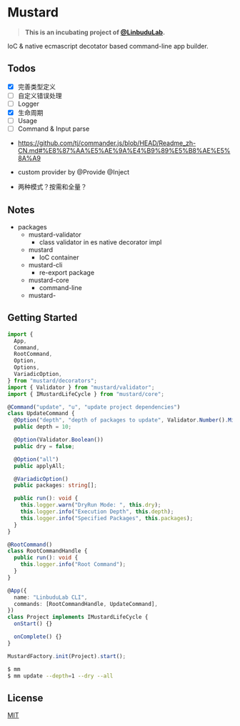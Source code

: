 # Mustard

> **This is an incubating project of [@LinbuduLab](https://github.com/LinbuduLab).**

IoC &amp; native ecmascript decotator based command-line app builder.

## Todos

- [x] 完善类型定义
- [ ] 自定义错误处理
- [ ] Logger
- [x] 生命周期
- [ ] Usage
- [ ] Command & Input parse

- https://github.com/tj/commander.js/blob/HEAD/Readme_zh-CN.md#%E8%87%AA%E5%AE%9A%E4%B9%89%E5%B8%AE%E5%8A%A9
- custom provider by @Provide @Inject

- 两种模式？按需和全量？

## Notes

- packages
  - mustard-validator
    - class validator in es native decorator impl
  - mustard
    - IoC container
  - mustard-cli
    - re-export package
  - mustard-core
    - command-line
  - mustard-

## Getting Started

```typescript
import {
  App,
  Command,
  RootCommand,
  Option,
  Options,
  VariadicOption,
} from "mustard/decorators";
import { Validator } from "mustard/validator";
import { IMustardLifeCycle } from "mustard/core";

@Command("update", "u", "update project dependencies")
class UpdateCommand {
  @Option("depth", "depth of packages to update", Validator.Number().Min(1))
  public depth = 10;

  @Option(Validator.Boolean())
  public dry = false;

  @Option("all")
  public applyAll;

  @VariadicOption()
  public packages: string[];

  public run(): void {
    this.logger.warn("DryRun Mode: ", this.dry);
    this.logger.info("Execution Depth", this.depth);
    this.logger.info("Specified Packages", this.packages);
  }
}

@RootCommand()
class RootCommandHandle {
  public run(): void {
    this.logger.info("Root Command");
  }
}

@App({
  name: "LinbuduLab CLI",
  commands: [RootCommandHandle, UpdateCommand],
})
class Project implements IMustardLifeCycle {
  onStart() {}

  onComplete() {}
}

MustardFactory.init(Project).start();
```

```bash
$ mm
$ mm update --depth=1 --dry --all
```

## License

[MIT](LICENSE)
